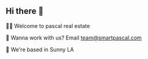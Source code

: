 ## Hi there 👋

🙋‍♀️  Welcome to pascal real estate 

🍿 Wanna work with us? Email team@smartpascal.com

🌈 We're based in Sunny LA

<!--

**Here are some ideas to get you started:**

🙋‍♀️  Welcome to pascal real estate 
🌈 Contribution guidelines - how can the community get involved?
👩‍💻 Useful resources - where can the community find your docs? Is there anything else the community should know?
🍿 Fun facts - what does your team eat for breakfast?
🧙 Remember, you can do mighty things with the power of [Markdown](https://docs.github.com/github/writing-on-github/getting-started-with-writing-and-formatting-on-github/basic-writing-and-formatting-syntax)
-->
